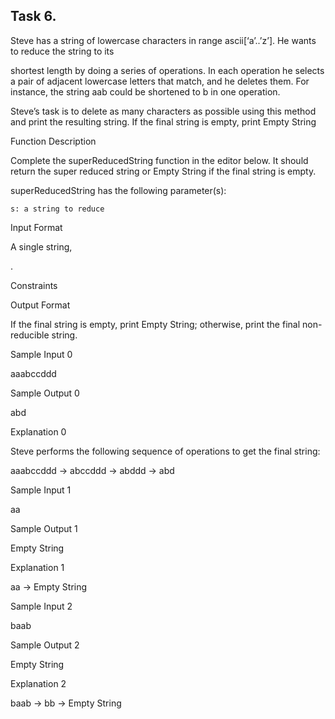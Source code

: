 ## Task 6.

Steve has a string of lowercase characters in range ascii[‘a’..’z’]. He wants to reduce the string to its

shortest length by doing a series of operations. In each operation he selects a pair of adjacent lowercase letters that match, and he deletes them. For instance, the string aab could be shortened to b in one operation.

Steve’s task is to delete as many characters as possible using this method and print the resulting string. If the final string is empty, print Empty String

Function Description

Complete the superReducedString function in the editor below. It should return the super reduced string or Empty String if the final string is empty.

superReducedString has the following parameter(s):

    s: a string to reduce

Input Format

A single string,

.

Constraints

Output Format

If the final string is empty, print Empty String; otherwise, print the final non-reducible string.

Sample Input 0

aaabccddd

Sample Output 0

abd

Explanation 0

Steve performs the following sequence of operations to get the final string:

aaabccddd → abccddd → abddd → abd

Sample Input 1

aa

Sample Output 1

Empty String

Explanation 1

aa → Empty String

Sample Input 2

baab

Sample Output 2

Empty String

Explanation 2

baab → bb → Empty String
